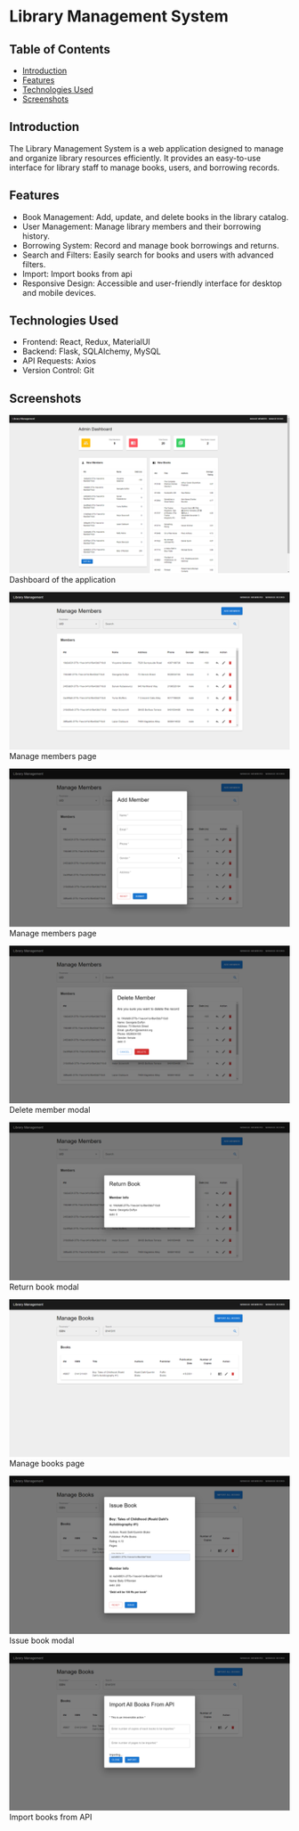 # Library Management System

## Table of Contents

- [Introduction](#introduction)
- [Features](#features)
- [Technologies Used](#technologies-used)
- [Screenshots](#screenshots)

## Introduction

The Library Management System is a web application designed to manage and organize library resources efficiently. It provides an easy-to-use interface for library staff to manage books, users, and borrowing records.

## Features

- Book Management: Add, update, and delete books in the library catalog.
- User Management: Manage library members and their borrowing history.
- Borrowing System: Record and manage book borrowings and returns.
- Search and Filters: Easily search for books and users with advanced filters.
- Import: Import books from api
- Responsive Design: Accessible and user-friendly interface for desktop and mobile devices.

## Technologies Used

- Frontend: React, Redux, MaterialUI
- Backend: Flask, SQLAlchemy, MySQL
- API Requests: Axios
- Version Control: Git

## Screenshots

![Dashboard](screenshots/dashboard.png)
Dashboard of the application

![Manage Members](screenshots/manage_members.png)
Manage members page

![Add Member](screenshots/add_member.png)
Manage members page

![Delete Member](screenshots/delete_member.png)
Delete member modal

![Return Book](screenshots/return_books.png)
Return book modal

![Manage Books](screenshots/manage_books.png)
Manage books page

![issue Book](screenshots/issue_book.png)
Issue book modal

![Import Books From API](screenshots/import_books_from_api.png)
Import books from API

